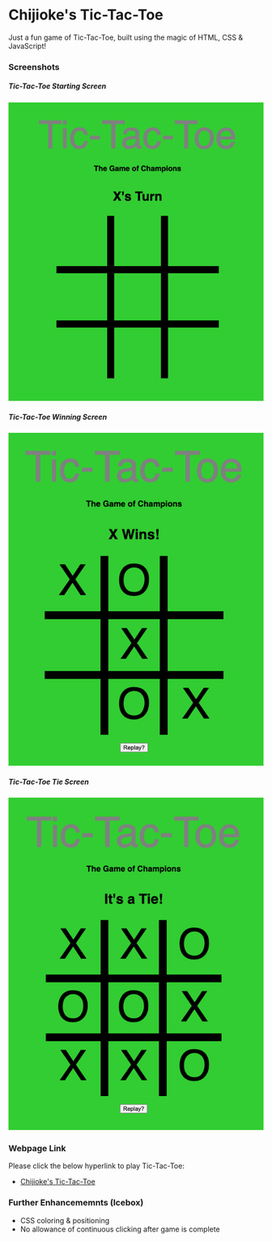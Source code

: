 # Chijioke's Tic-Tac-Toe

Just a fun game of Tic-Tac-Toe, built using the magic of HTML, CSS & JavaScript!

### __Screenshots__
##### Tic-Tac-Toe Starting Screen
![Tic-Tac-Toe Starting Screen](/img/tictactoe.png)

##### Tic-Tac-Toe Winning Screen
![Tic-Tac-Toe Winning Screen](/img/tictactoe-win.png)

##### Tic-Tac-Toe Tie Screen
![Tic-Tac-Toe Tie Screen](/img/tictactoe-tie.png)

### __Webpage Link__
Please click the below hyperlink to play Tic-Tac-Toe:
* [Chijioke's Tic-Tac-Toe](https://cokorie.github.io/tic-tac-toe)

### __Further Enhancememnts (Icebox)__
* CSS coloring & positioning
* No allowance of continuous clicking after game is complete